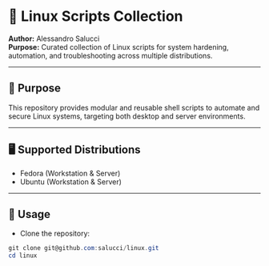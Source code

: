 # 🐧 Linux Scripts Collection

**Author:** Alessandro Salucci  
**Purpose:** Curated collection of Linux scripts for system hardening, automation, and troubleshooting across multiple distributions.

---

## 🎯 Purpose

This repository provides modular and reusable shell scripts to automate and secure Linux systems, targeting both desktop and server environments.

---

## 🖥️ Supported Distributions

- Fedora (Workstation & Server)
- Ubuntu (Workstation & Server)

---

## 🚀 Usage

- Clone the repository:

```powershell
git clone git@github.com:salucci/linux.git
cd linux
```